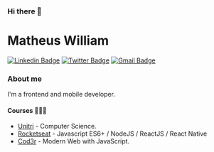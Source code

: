 ### Hi there 👋


# Matheus William

[![Linkedin Badge](https://img.shields.io/badge/-matheuswalvarenga-blue?style=flat-square&logo=Linkedin&logoColor=white&link=https://www.linkedin.com/matheuswalvarenga)](https://www.linkedin.com/matheuswalvarenga)
[![Twitter Badge](https://img.shields.io/badge/-Matheus32217992-black?style=flat-square&labelColor=black&logo=twitter&logoColor=white&link=https://twitter.com/Matheus32217992)](https://twitter.com/Matheus32217992)
[![Gmail Badge](https://img.shields.io/badge/-matheuswalvarenga@gmail.com-red?style=flat-square&logo=Gmail&logoColor=white&link=mailto:matheuswalvarenga@gmail.com)](mailto:matheuswalvarenga@gmail.com)

### About me
I'm a frontend and mobile developer. 

#### Courses 👨🏼‍🏫 
- [Unitri](https://unitri.edu.br/) - Computer Science.
- [Rocketseat](https://rocketseat.com.br/) - Javascript ES6+ / NodeJS / ReactJS / React Native
- [Cod3r](https://www.cod3r.com.br/) - Modern Web with JavaScript.

